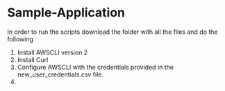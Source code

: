 # Sample-Application

In order to run the scripts download the folder with all the files and do the following
1. Install AWSCLI version 2
2. Install Curl
3. Configure AWSCLI with the credentials provided in the new_user_credentials.csv file.
4. 